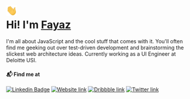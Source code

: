 <h1> <img src="https://raw.githubusercontent.com/ABSphreak/ABSphreak/master/gifs/Hi.gif" width="30px"><br/> Hi! I'm <a href="https://github.com/Defcon27">Fayaz</a></h1>
</h1>

I'm all about JavaScript and the cool stuff that comes with it. You'll often find me geeking out over test-driven development and brainstorming the slickest web architecture ideas. Currently working as a UI Engineer at Deloitte USI. 

#### 📬 Find me at
[![Linkedin Badge](https://img.shields.io/badge/Linked_in-blue)](https://www.linkedin.com/in/fayazrafeek/)
[![Website link](https://img.shields.io/badge/website-white)](https://fayaz.follo.site)
[![Dribbble link](https://img.shields.io/badge/Dribbble-pink)](https://dribbble.com/FayazRafeek)
[![Twitter link](https://img.shields.io/badge/X-black)](https://twitter.com/FayazRafeek)




